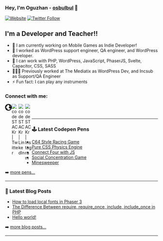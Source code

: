 ### Hey, I'm Oguzhan - [osbulbul][website] 👋 

[![Website](https://img.shields.io/website?label=osbulbul.com&style=for-the-badge&url=https%3A%2F%2Fosbulbul.com)](https://osbulbul.com)
[![Twitter Follow](https://img.shields.io/twitter/follow/osbulbul?color=1DA1F2&logo=twitter&style=for-the-badge)](https://twitter.com/intent/follow?original_referer=https%3A%2F%2Fgithub.com%2Fosbulbul&screen_name=osbulbul)

## I'm a Developer and Teacher!!

- 🔭 I am currently working on Mobile Games as Indie Developer!
- 🌱 I worked as WordPress support engineer, QA engineer, and WordPress developer.
- 👯 I can work with PHP, WordPress, JavaScript, PhaserJS, Svelte, Capacitor, CSS, SASS
- 🧑🏻‍💻  Previously worked at The Mediatix as WordPress Dev, and Incsub as Support/QA Engineer
- ⚡ Fun fact: I can play any instruments

### Connect with me:

[<img align="left" alt="osbulbul.com" width="22px" src="https://raw.githubusercontent.com/iconic/open-iconic/master/svg/globe.svg" />][website]
[<img align="left" alt="codeSTACKr | Twitter" width="22px" src="https://cdn.jsdelivr.net/npm/simple-icons@v3/icons/twitter.svg" />][twitter]
[<img align="left" alt="codeSTACKr | LinkedIn" width="22px" src="https://cdn.jsdelivr.net/npm/simple-icons@v3/icons/linkedin.svg" />][linkedin]
[<img align="left" alt="codeSTACKr | Instagram" width="22px" src="https://cdn.jsdelivr.net/npm/simple-icons@v3/icons/instagram.svg" />][instagram]

<br />
<br />

---
### 🕹 Latest Codepen Pens

<!-- CODEPEN:START -->
- [C64 Style Racing Game](https://codepen.io/osbulbul/pen/aboeqzM)
- [Pure CSS Physics Engine](https://codepen.io/osbulbul/pen/qdgQrL)
- [Connect Four with JS](https://codepen.io/osbulbul/pen/GdxEo)
- [Social Concentration Game](https://codepen.io/osbulbul/pen/EvwAb)
- [Minesweeper](https://codepen.io/osbulbul/pen/Fbfjh)
<!-- CODEPEN:END -->

➡️ [more pens...](https://codepen.io/osbulbul)

---

### 📕 Latest Blog Posts

<!-- BLOG-POST-LIST:START -->
- [How to load local fonts in Phaser 3](https://osbulbul.com/how-to-load-local-fonts-in-phaser-3/)
- [The Difference Between require, require_once, include, include_once in PHP](https://osbulbul.com/the-difference-between-require-require_once-include-include_once-in-php/)
- [Hello world!](https://osbulbul.com/hello-world/)
<!-- BLOG-POST-LIST:END -->

➡️ [more blog posts...](https://osbulbul.com)

---

[website]: https://osbulbul.com
[twitter]: https://twitter.com/osbulbul
[instagram]: https://instagram.com/os.bulbul
[linkedin]: https://www.linkedin.com/in/coderontheroad/
